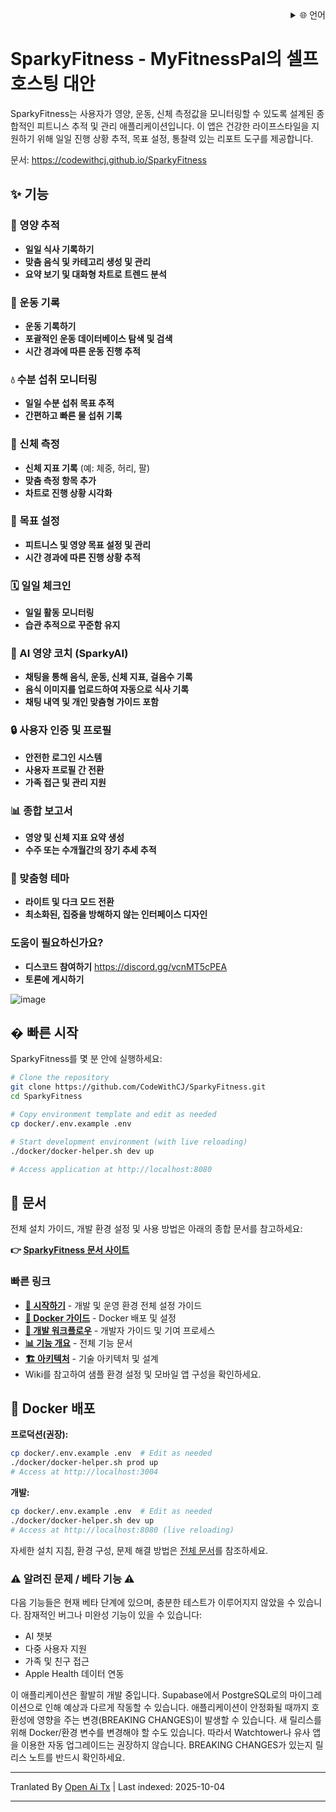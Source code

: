 
<div align="right">
  <details>
    <summary >🌐 언어</summary>
    <div>
      <div align="right">
        <p><a href="https://openaitx.github.io/view.html?user=CodeWithCJ&project=SparkyFitness&lang=en">English</a></p>
        <p><a href="https://openaitx.github.io/view.html?user=CodeWithCJ&project=SparkyFitness&lang=zh-CN">简体中文</a></p>
        <p><a href="https://openaitx.github.io/view.html?user=CodeWithCJ&project=SparkyFitness&lang=zh-TW">繁體中文</a></p>
        <p><a href="https://openaitx.github.io/view.html?user=CodeWithCJ&project=SparkyFitness&lang=ja">日本語</a></p>
        <p><a href="https://openaitx.github.io/view.html?user=CodeWithCJ&project=SparkyFitness&lang=ko">한국어</a></p>
        <p><a href="https://openaitx.github.io/view.html?user=CodeWithCJ&project=SparkyFitness&lang=hi">हिन्दी</a></p>
        <p><a href="https://openaitx.github.io/view.html?user=CodeWithCJ&project=SparkyFitness&lang=th">ไทย</a></p>
        <p><a href="https://openaitx.github.io/view.html?user=CodeWithCJ&project=SparkyFitness&lang=fr">Français</a></p>
        <p><a href="https://openaitx.github.io/view.html?user=CodeWithCJ&project=SparkyFitness&lang=de">Deutsch</a></p>
        <p><a href="https://openaitx.github.io/view.html?user=CodeWithCJ&project=SparkyFitness&lang=es">Español</a></p>
        <p><a href="https://openaitx.github.io/view.html?user=CodeWithCJ&project=SparkyFitness&lang=it">Itapano</a></p>
        <p><a href="https://openaitx.github.io/view.html?user=CodeWithCJ&project=SparkyFitness&lang=ru">Русский</a></p>
        <p><a href="https://openaitx.github.io/view.html?user=CodeWithCJ&project=SparkyFitness&lang=pt">Português</a></p>
        <p><a href="https://openaitx.github.io/view.html?user=CodeWithCJ&project=SparkyFitness&lang=nl">Nederlands</a></p>
        <p><a href="https://openaitx.github.io/view.html?user=CodeWithCJ&project=SparkyFitness&lang=pl">Polski</a></p>
        <p><a href="https://openaitx.github.io/view.html?user=CodeWithCJ&project=SparkyFitness&lang=ar">العربية</a></p>
        <p><a href="https://openaitx.github.io/view.html?user=CodeWithCJ&project=SparkyFitness&lang=fa">فارسی</a></p>
        <p><a href="https://openaitx.github.io/view.html?user=CodeWithCJ&project=SparkyFitness&lang=tr">Türkçe</a></p>
        <p><a href="https://openaitx.github.io/view.html?user=CodeWithCJ&project=SparkyFitness&lang=vi">Tiếng Việt</a></p>
        <p><a href="https://openaitx.github.io/view.html?user=CodeWithCJ&project=SparkyFitness&lang=id">Bahasa Indonesia</a></p>
      </div>
    </div>
  </details>
</div>

# SparkyFitness - MyFitnessPal의 셀프호스팅 대안

SparkyFitness는 사용자가 영양, 운동, 신체 측정값을 모니터링할 수 있도록 설계된 종합적인 피트니스 추적 및 관리 애플리케이션입니다. 이 앱은 건강한 라이프스타일을 지원하기 위해 일일 진행 상황 추적, 목표 설정, 통찰력 있는 리포트 도구를 제공합니다.

문서: https://codewithcj.github.io/SparkyFitness

## ✨ 기능

### 🍎 영양 추적

* **일일 식사 기록하기**
* **맞춤 음식 및 카테고리 생성 및 관리**
* **요약 보기 및 대화형 차트로 트렌드 분석**

### 💪 운동 기록

* **운동 기록하기**
* **포괄적인 운동 데이터베이스 탐색 및 검색**
* **시간 경과에 따른 운동 진행 추적**

### 💧 수분 섭취 모니터링

* **일일 수분 섭취 목표 추적**
* **간편하고 빠른 물 섭취 기록**

### 📏 신체 측정

* **신체 지표 기록** (예: 체중, 허리, 팔)
* **맞춤 측정 항목 추가**
* **차트로 진행 상황 시각화**

### 🎯 목표 설정

* **피트니스 및 영양 목표 설정 및 관리**
* **시간 경과에 따른 진행 상황 추적**

### 🗓️ 일일 체크인

* **일일 활동 모니터링**
* **습관 추적으로 꾸준함 유지**

### 🤖 AI 영양 코치 (SparkyAI)

* **채팅을 통해 음식, 운동, 신체 지표, 걸음수 기록**
* **음식 이미지를 업로드하여 자동으로 식사 기록**
* **채팅 내역 및 개인 맞춤형 가이드 포함**

### 🔒 사용자 인증 및 프로필

* **안전한 로그인 시스템**
* **사용자 프로필 간 전환**
* **가족 접근 및 관리 지원**

### 📊 종합 보고서

* **영양 및 신체 지표 요약 생성**
* **수주 또는 수개월간의 장기 추세 추적**

### 🎨 맞춤형 테마

* **라이트 및 다크 모드 전환**
* **최소화된, 집중을 방해하지 않는 인터페이스 디자인**

### 도움이 필요하신가요?
* **디스코드 참여하기**
  https://discord.gg/vcnMT5cPEA
* **토론에 게시하기**


![image](https://github.com/user-attachments/assets/ccc7f34e-a663-405f-a4d4-a9888c3197bc)

## � 빠른 시작

SparkyFitness를 몇 분 안에 실행하세요:

```bash
# Clone the repository
git clone https://github.com/CodeWithCJ/SparkyFitness.git
cd SparkyFitness

# Copy environment template and edit as needed
cp docker/.env.example .env

# Start development environment (with live reloading)
./docker/docker-helper.sh dev up

# Access application at http://localhost:8080
```

## 📖 문서

전체 설치 가이드, 개발 환경 설정 및 사용 방법은 아래의 종합 문서를 참고하세요:

**👉 [SparkyFitness 문서 사이트](https://codewithcj.github.io/SparkyFitness)**

### 빠른 링크

- **[🚀 시작하기](https://codewithcj.github.io/SparkyFitness/developer/getting-started)** - 개발 및 운영 환경 전체 설정 가이드
- **[🐳 Docker 가이드](https://codewithcj.github.io/SparkyFitness/developer/docker)** - Docker 배포 및 설정
- **[🔧 개발 워크플로우](https://codewithcj.github.io/SparkyFitness/developer/workflow)** - 개발자 가이드 및 기여 프로세스  
- **[📊 기능 개요](https://codewithcj.github.io/SparkyFitness/features/)** - 전체 기능 문서
- **[🏗️ 아키텍처](https://codewithcj.github.io/SparkyFitness/app-overview)** - 기술 아키텍처 및 설계
- Wiki를 참고하여 샘플 환경 설정 및 모바일 앱 구성을 확인하세요.

## 🐳 Docker 배포

**프로덕션(권장):**
```bash
cp docker/.env.example .env  # Edit as needed
./docker/docker-helper.sh prod up
# Access at http://localhost:3004
```
**개발:**

```bash
cp docker/.env.example .env  # Edit as needed  
./docker/docker-helper.sh dev up
# Access at http://localhost:8080 (live reloading)
```
자세한 설치 지침, 환경 구성, 문제 해결 방법은 [전체 문서](https://codewithcj.github.io/SparkyFitness/developer/getting-started)를 참조하세요.

### ⚠️ 알려진 문제 / 베타 기능 ⚠️

다음 기능들은 현재 베타 단계에 있으며, 충분한 테스트가 이루어지지 않았을 수 있습니다. 잠재적인 버그나 미완성 기능이 있을 수 있습니다:

*   AI 챗봇
*   다중 사용자 지원
*   가족 및 친구 접근
*   Apple Health 데이터 연동

이 애플리케이션은 활발히 개발 중입니다. Supabase에서 PostgreSQL로의 마이그레이션으로 인해 예상과 다르게 작동할 수 있습니다. 애플리케이션이 안정화될 때까지 호환성에 영향을 주는 변경(BREAKING CHANGES)이 발생할 수 있습니다.
새 릴리스를 위해 Docker/환경 변수를 변경해야 할 수도 있습니다. 따라서 Watchtower나 유사 앱을 이용한 자동 업그레이드는 권장하지 않습니다. BREAKING CHANGES가 있는지 릴리스 노트를 반드시 확인하세요.





---

Tranlated By [Open Ai Tx](https://github.com/OpenAiTx/OpenAiTx) | Last indexed: 2025-10-04

---